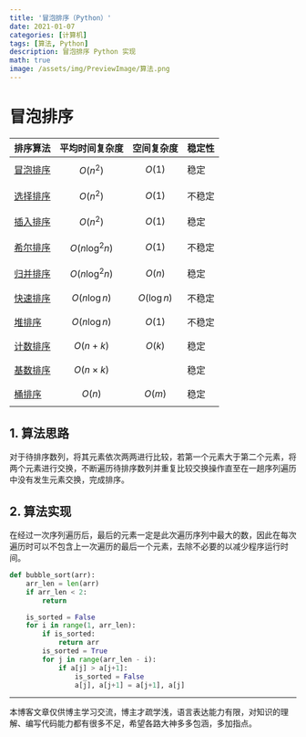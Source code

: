 ```yaml
---
title: '冒泡排序（Python）'
date: 2021-01-07
categories: [计算机]
tags: [算法, Python]
description: 冒泡排序 Python 实现
math: true
image: /assets/img/PreviewImage/算法.png
---
```


# 冒泡排序

| 排序算法                                               | 平均时间复杂度          | 空间复杂度         | 稳定性 |
| -------------------------------------------------- | ---------------- | ------------- | --- |
| [冒泡排序](https://lianzekun.com/posts/冒泡排序/)      | $$O(n^2)$$       | $$O(1)$$      | 稳定  |
| [选择排序](https://lianzekun.com/posts/选择排序/)      | $$O(n^2)$$       | $$O(1)$$      | 不稳定 |
| [插入排序](https://lianzekun.com/posts/插入排序和希尔排序/) | $$O(n^2)$$       | $$O(1)$$      | 稳定  |
| [希尔排序](https://lianzekun.com/posts/插入排序和希尔排序/) | $$O(n\log^2 n)$$ | $$O(1)$$      | 不稳定 |
| [归并排序](https://lianzekun.com/posts/归并排序/)      | $$O(n\log^2 n)$$ | $$O(n)$$      | 稳定  |
| [快速排序](https://lianzekun.com/posts/快速排序/)      | $$O(n\log n)$$   | $$O(\log n)$$ | 不稳定 |
| [堆排序](https://lianzekun.com/posts/堆排序/)        | $$O(n\log n)$$   | $$O(1)$$      | 不稳定 |
| [计数排序](https://lianzekun.com/posts/线性时间的排序算法/) | $$O(n+k)$$       | $$O(k)$$      | 稳定  |
| [基数排序](https://lianzekun.com/posts/线性时间的排序算法/) | $$O(n\times k)$$ |               | 稳定  |
| [桶排序](https://lianzekun.com/posts/线性时间的排序算法/)  | $$O(n)$$         | $$O(m)$$      | 稳定  |

## 1. 算法思路

 对于待排序数列，将其元素依次两两进行比较，若第一个元素大于第二个元素，将两个元素进行交换，不断遍历待排序数列并重复比较交换操作直至在一趟序列遍历中没有发生元素交换，完成排序。

## 2. 算法实现

在经过一次序列遍历后，最后的元素一定是此次遍历序列中最大的数，因此在每次遍历时可以不包含上一次遍历的最后一个元素，去除不必要的以减少程序运行时间。

```python
def bubble_sort(arr):
    arr_len = len(arr)
    if arr_len < 2:
        return

    is_sorted = False
    for i in range(1, arr_len):
        if is_sorted:
            return arr
        is_sorted = True
        for j in range(arr_len - i):
            if a[j] > a[j+1]:
                is_sorted = False
                a[j], a[j+1] = a[j+1], a[j]
```

***

本博客文章仅供博主学习交流，博主才疏学浅，语言表达能力有限，对知识的理解、编写代码能力都有很多不足，希望各路大神多多包涵，多加指点。